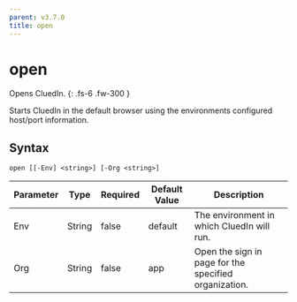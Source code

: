 ```yaml
---
parent: v3.7.0
title: open
---
```


# open

Opens CluedIn.
{: .fs-6 .fw-300 }

Starts CluedIn in the default browser using the environments configured
host/port information.

## Syntax

```
open [[-Env] <string>] [-Org <string>] 
```

| Parameter | Type | Required | Default Value | Description |
| --------- | ---- | -------- | ------------- | ----------- |
| Env | String | false | default | The environment in which CluedIn will run. 
| Org | String | false | app | Open the sign in page for the specified organization. 


